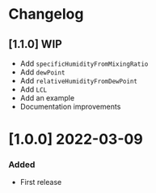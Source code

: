 # Changelog

## [1.1.0] WIP
 - Add `specificHumidityFromMixingRatio`
 - Add `dewPoint`
 - Add `relativeHumidityFromDewPoint`
 - Add `LCL`
 - Add an example
 - Documentation improvements

# [1.0.0] 2022-03-09

### Added
 - First release
